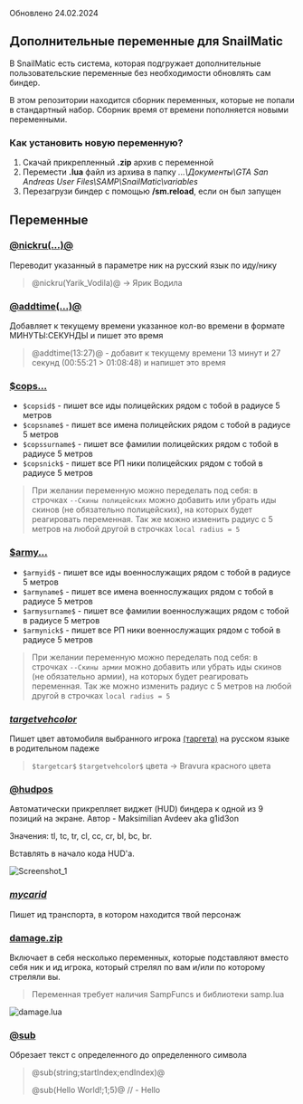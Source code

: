 Обновлено 24.02.2024

## Дополнительные переменные для SnailMatic

В SnailMatic есть система, которая подгружает дополнительные пользовательские переменные без необходимости обновлять сам биндер.

В этом репозитории находится сборник переменных, которые не попали в стандартный набор. Сборник время от времени пополняется новыми переменными.

### Как установить новую переменную?

1. Скачай прикрепленный **.zip** архив с переменной
2. Перемести **.lua** файл из архива в папку _...\Документы\GTA San Andreas User Files\SAMP\SnailMatic\variables_
3. Перезагрузи биндер с помощью **/sm.reload**, если он был запущен

## Переменные

### [@nickru(...)@](https://github.com/GrezeeBal/SnailMaticDocs/files/8681685/nickru.zip)

Переводит указанный в параметре ник на русский язык по иду/нику

> @nickru(Yarik_Vodila)@ -> Ярик Водила

### [@addtime(...)@](https://github.com/GrezeeBal/SnailMaticDocs/files/14594187/addtime.zip)

Добавляет к текущему времени указанное кол-во времени в формате МИНУТЫ:СЕКУНДЫ и пишет это время

> @addtime(13:27)@ - добавит к текущему времени 13 минут и 27 секунд (00:55:21 > 01:08:48) и напишет это время

### [$cops...](https://github.com/GrezeeBal/SnailMaticDocs/files/8681411/cops.zip)

- `$copsid$` - пишет все иды полицейских рядом с тобой в радиусе 5 метров
- `$copsname$` - пишет все имена полицейских рядом с тобой в радиусе 5 метров
- `$copssurname$` - пишет все фамилии полицейских рядом с тобой в радиусе 5 метров
- `$copsnick$` - пишет все РП ники полицейских рядом с тобой в радиусе 5 метров

> При желании переменную можно переделать под себя: в строчках `--Скины полицейских` можно добавить или убрать иды скинов (не обязательно полицейских), на которых будет реагировать переменная. Так же можно изменить радиус с 5 метров на любой другой в строчках `local radius = 5`

### [$army...](https://github.com/GrezeeBal/SnailMaticDocs/files/8681483/army.zip)

- `$armyid$` - пишет все иды военнослужащих рядом с тобой в радиусе 5 метров
- `$armyname$` - пишет все имена военнослужащих рядом с тобой в радиусе 5 метров
- `$armysurname$` - пишет все фамилии военнослужащих рядом с тобой в радиусе 5 метров
- `$armynick$` - пишет все РП ники военнослужащих рядом с тобой в радиусе 5 метров

> При желании переменную можно переделать под себя: в строчках `--Скины армии` можно добавить или убрать иды скинов (не обязательно армии), на которых будет реагировать переменная. Так же можно изменить радиус с 5 метров на любой другой в строчках `local radius = 5`

### [$targetvehcolor$](https://github.com/GrezeeBal/SnailMaticDocs/files/8682168/vehColor.zip)

Пишет цвет автомобиля выбранного игрока [(таргета)](https://github.com/GrezeeBal/SnailMaticDocs/blob/main/SNAILMATIC_DOCUMENTATION.md#6-%D0%B2%D1%8B%D0%B1%D0%BE%D1%80-%D1%86%D0%B5%D0%BB%D0%B8-%D0%BF%D0%B5%D1%80%D0%B5%D0%BC%D0%B5%D0%BD%D0%BD%D1%8B%D0%B5-target) на русском языке в родительном падеже

> `$targetcar$` `$targetvehcolor$` цвета -> Bravura красного цвета

### [@hudpos](https://github.com/GrezeeBal/SnailMaticDocs/files/9115915/hudpos.zip)

Автоматически прикрепляет виджет (HUD) биндера к одной из 9 позиций на экране. Автор - Maksimilian Avdeev aka g1id3on

Значения:
tl, tc, tr, cl, cc, cr, bl, bc, br.

Вставлять в начало кода HUD'а.

![Screenshot_1](https://user-images.githubusercontent.com/71496296/179097807-4127889c-20ba-4e4a-8412-12292bd8b782.png)

### [$mycarid$](https://github.com/GrezeeBal/SnailMaticDocs/files/10911298/mycarid.zip)

Пишет ид транспорта, в котором находится твой персонаж

### [damage.zip](https://github.com/GrezeeBal/SnailMaticDocs/files/12565949/damage.zip)

Включает в себя несколько переменных, которые подставляют вместо себя ник и ид игрока, который стрелял по вам и/или по которому стреляли вы.

> Переменная требует наличия SampFuncs и библиотеки samp.lua

![damage.lua](https://github.com/GrezeeBal/SnailMaticDocs/assets/71496296/66b71288-cfce-491e-ab36-e92f12da1812)

### [@sub](https://github.com/GrezeeBal/SnailMaticDocs/files/14392830/sub.zip)

Обрезает текст с определенного до определенного символа

> @sub(string;startIndex;endIndex)@
> 
> @sub(Hello World!;1;5)@ // - Hello
